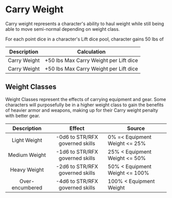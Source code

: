 # Carry Weight

Carry weight represents a character's ability to haul weight while still being able to move semi-normal depending on weight class.

For each point dice in a character's Lift dice pool, character gains 50 lbs of

| Description  |              Calculation               |
| :----------: | :------------------------------------: |
| Carry Weight | +50 lbs Max Carry Weight per Lift dice |
| Carry Weight | +50 lbs Max Carry Weight per Lift dice |

## Weight Classes

Weight Classes represent the effects of carrying equipment and gear. Some characters will purposefully be in a higher weight class to gain the benefits of heavier armor and weapons, making up for their Carry weight penalty with better gear.

|   Description   |             Effect              | Source                         |
| :-------------: | :-----------------------------: | ------------------------------ |
|  Light Weight   | -0d6 to STR/RFX governed skills | 0% =< Equipment Weight <= 25%  |
|  Medium Weight  | -1d6 to STR/RFX governed skills | 25% < Equipment Weight <= 50%  |
|  Heavy Weight   | -2d6 to STR/RFX governed skills | 50% < Equipment Weight <= 100% |
| Over-encumbered | -4d6 to STR/RFX governed skills | 100% < Equipment Weight        |
